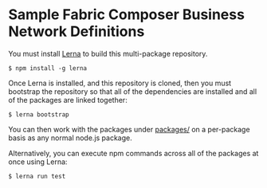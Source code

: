 # Sample Fabric Composer Business Network Definitions

You must install [Lerna](https://lernajs.io) to build this multi-package repository.

    $ npm install -g lerna

Once Lerna is installed, and this repository is cloned, then you must bootstrap the
repository so that all of the dependencies are installed and all of the packages are
linked together:

    $ lerna bootstrap

You can then work with the packages under [packages/](packages/) on a per-package
basis as any normal node.js package.

Alternatively, you can execute npm commands across all of the packages at once using
Lerna:

    $ lerna run test
